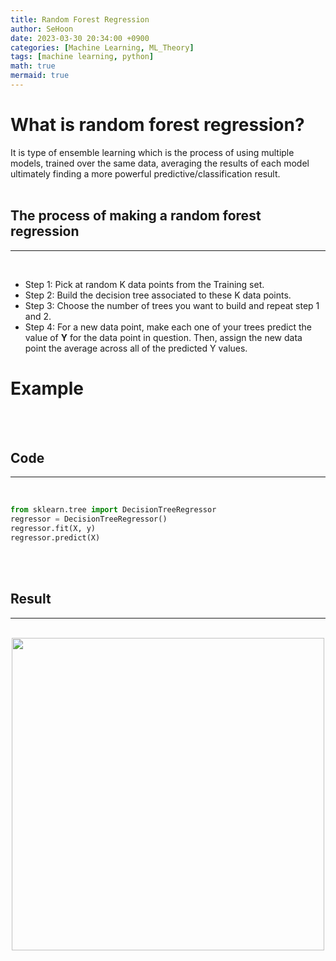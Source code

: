 ```yaml
---
title: Random Forest Regression
author: SeHoon
date: 2023-03-30 20:34:00 +0900
categories: [Machine Learning, ML_Theory]
tags: [machine learning, python]
math: true
mermaid: true
---
```


# What is random forest regression?

It is type of ensemble learning which is the process of using multiple models, trained over the same data, averaging the results of each model ultimately finding a more powerful predictive/classification result.<br><br>

## The process of making a random forest regression
---
<br>

+ Step 1: Pick at random K data points from the Training set.<br>
+ Step 2: Build the decision tree associated to these K data points.<br>
+ Step 3: Choose the number of trees you want to build and repeat step 1 and 2.<br>
+ Step 4: For a new data point, make each one of your trees predict the value of **Y** for the data point in question. Then, assign the new data point the average across all of the predicted Y values.<br>

# Example
<br><br>

## Code
---
<br>

```py
from sklearn.tree import DecisionTreeRegressor
regressor = DecisionTreeRegressor()
regressor.fit(X, y)
regressor.predict(X)
```
<br><br>

## Result
---
<br>
<center>
<img src="https://user-images.githubusercontent.com/28240052/229138964-12e1e078-c765-4a50-9250-b54c25f79216.png" width=500>
</center>